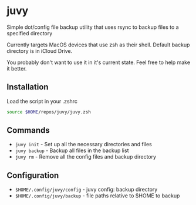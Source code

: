 # juvy

Simple dot/config file backup utility that uses rsync to backup files to a specified directory

Currently targets MacOS devices that use zsh as their shell. Default backup directory is in iCloud Drive.

You probably don't want to use it in it's current state. Feel free to help make it better.

## Installation

Load the script in your .zshrc

```bash
source $HOME/repos/juvy/juvy.zsh
```

## Commands

- `juvy init` - Set up all the necessary directories and files
- `juvy backup` - Backup all files in the backup list
- `juvy rm` - Remove all the config files and backup directory

## Configuration

- `$HOME/.config/juvy/config` - juvy config: backup directory
- `$HOME/.config/juvy/backup` - file paths relative to $HOME to backup
